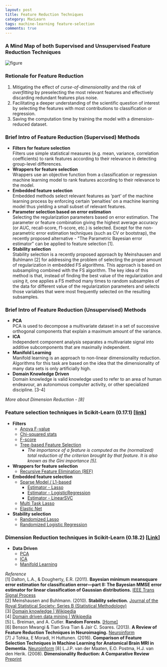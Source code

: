 ```yaml
---
layout: post
title: Feature Reduction Techniques
category: MacLearn
tags: machine-learning feature-selection
comments: true
---
```


### A Mind Map of both Supervised and Unsupervised Feature Reduction Techniques
![figure](http://freemang.github.io/public/img/2017-07-13-feature-selection-scikit.png)

### Retionale for Feature Reduction
1. Mitigating the effect of *curse-of-dimensionality* and the risk of *overfitting* by preselecting the most relevant features and effectively discarding redundant features plus noise. 
2. Facilitating a deeper understanding of the scientific question of interest by selecting the features with most contributions to classification or regression. 
3. Saving the computation time by training the model with a dimension-reduced dataset. 

### Brief Intro of Feature Reduction (Supervised) Methods 
+ **Filters for feature selection**  
    Filters use simple statistical measures (e.g. mean, variance, correlation coefficients) to rank features according to their relevance in detecting group-level differences. 
+ **Wrappers for feature selection**   
    Wrappers use an objective function from a classification or regression machine learning model to rank features according to their relevance to the model. 
+ **Embedded feature selection**    
    Embedded methods select relevant features as ‘part’ of the machine learning process by enforcing certain ‘penalties’ on a machine learning model thus yielding a small subset of relevant features.
+ **Parameter selection based on error estimation**   
    Selecting the regularization parameters based on error estimation. The parameter or feature combination giving the highest average accuracy (or AUC, recall-score, f1-score, etc.) is selected. Except for the non-parametric error estimation techniques (such as CV or bootstrap), the recently proposed alternative - "The Parametric Bayesian error estimator" can be applied to feature selection [1].
+ **Stability selection**   
    Stability selection is a recently proposed approach by Meinshausen and Buhlmann [2] for addressing the problem of selecting the proper amount of regularization in embedded FS algorithms. This approach is based on subsampling combined with the FS algorithm. The key idea of this method is that, instead of finding the best value of the regularization and using it, one applies a FS method many times to random subsamples of the data for different value of the regularization parameters and selects those variables that were most frequently selected on the resulting subsamples.  

### Brief Intro of Feature Reduction (Unsupervised) Methods
+ **PCA**  
    PCA is used to decompose a multivariate dataset in a set of successive orthogonal components that explain a maximum amount of the variance.
+ **ICA**  
    Independent component analysis separates a multivariate signal into additive subcomponents that are maximally independent.
+ **Manifold Learning**  
    Manifold learning is an approach to non-linear dimensionality reduction. Algorithms for this task are based on the idea that the dimensionality of many data sets is only artificially high.
+ **Domain Knowledge Driven**  
    Domain knowledge is valid knowledge used to refer to an area of human endeavour, an autonomous computer activity, or other specialized discipline. [3-4]  

*More about Dimension Reduction - [8]*

### Feature selection techniques in Scikit-Learn (0.17.1) [[link]](http://scikit-learn.org/0.17/modules/feature_selection.html#feature-selection)
+ **Filters** 
    * [Anova F-value](http://scikit-learn.org/0.17/modules/generated/sklearn.feature_selection.f_classif.html#sklearn.feature_selection.f_classif)
    * [Chi-squared stats](http://scikit-learn.org/0.17/modules/generated/sklearn.feature_selection.chi2.html#sklearn.feature_selection.chi2)
    * [F-score](http://scikit-learn.org/0.17/modules/generated/sklearn.feature_selection.f_regression.html#sklearn.feature_selection.f_regression)
    * [Tree-based Feature Selection](http://scikit-learn.org/0.17/modules/feature_selection.html#tree-based-feature-selection)  
        - *The importance of a feature is computed as the (normalized) total reduction of the criterion brought by that feature. It is also known as the Gini importance [5].*
+ **Wrappers for feature selection**  
    * [Recursive Feature Elimination (REF)](http://scikit-learn.org/0.17/modules/generated/sklearn.feature_selection.RFE.html#sklearn.feature_selection.RFE)
+ **Embedded feature selection**
    * [Sparse Model / L1-based](http://scikit-learn.org/0.17/modules/feature_selection.html#l1-based-feature-selection)
        - [Estimator - Lasso](http://scikit-learn.org/0.17/modules/generated/sklearn.linear_model.Lasso.html#sklearn.linear_model.Lasso)
        - [Estimator - LogisticRegression](http://scikit-learn.org/0.17/modules/generated/sklearn.linear_model.LogisticRegression.html#sklearn.linear_model.LogisticRegression)
        - [Estimator - LinearSVC](http://scikit-learn.org/0.17/modules/generated/sklearn.svm.LinearSVC.html#sklearn.svm.LinearSVC)
    * [Multi Task Lasso](http://scikit-learn.org/0.17/auto_examples/linear_model/plot_multi_task_lasso_support.html#example-linear-model-plot-multi-task-lasso-support-py)  
    * [Elastic Net](http://scikit-learn.org/0.17/modules/generated/sklearn.linear_model.ElasticNet.html#sklearn.linear_model.ElasticNet)
+ **Stability selection**
    * [Randomized Lasso](http://scikit-learn.org/0.17/modules/generated/sklearn.linear_model.RandomizedLasso.html#sklearn.linear_model.RandomizedLasso)
    * [Randomized Logistic Regression](http://scikit-learn.org/0.17/modules/generated/sklearn.linear_model.RandomizedLogisticRegression.html#sklearn.linear_model.RandomizedLogisticRegression)

### Dimension Reduction techniques in Scikit-Learn (0.18.2) [[Link]](http://scikit-learn.org/stable/modules/decomposition.html#decompositions)
+ **Data Driven**    
    + [PCA](http://scikit-learn.org/stable/modules/decomposition.html#principal-component-analysis-pca)
    + [ICA](http://scikit-learn.org/stable/modules/decomposition.html#independent-component-analysis-ica)
    + [Manifold Learning](http://scikit-learn.org/stable/modules/manifold.html#)

*Reference*  
[1] Dalton, L.A., & Dougherty, E.R. (2011). **Bayesian minimum meansquare error estimation for classification error—part II: The Bayesian MMSE error estimator for linear classification of Gaussian distributions.** [IEEE Trans Signal Process](https://doi.org/10.1109/TSP.2010.2084573)  
[2] Meinshausen and Buhlmann. (2010). **Stability selection.** [Journal of the Royal Statistical Society: Series B (Statistical Methodology)](http://dx.doi.org/10.1111/j.1467-9868.2010.00740.x)  
[3] [Domain knowledge | Wikipedia](https://en.wikipedia.org/wiki/Domain_knowledge)  
[4] [Domain driven data mining | Wikipedia](https://en.wikipedia.org/wiki/Domain_driven_data_mining)  
[5] L. Breiman, and A. Cutler. **Random Forests**. [[Home]](http://www.stat.berkeley.edu/~breiman/RandomForests/cc_home.htm)  
[6] Benson Mwangi & Tian Siva Tian & Jair C. Soares. (2013). **A Review of Feature Reduction Techniques in Neuroimaging.** [Neuroinform](http://dx.doi.org/10.1007/s12021-013-9204-3)  
[7] J Tohka, E Moradi, H Huttunen. (2016). **Comparison of Feature Selection Techniques in Machine Learning for Anatomical Brain MRI in Dementia.** [Neuroinform](http://dx.doi.org/10.1007/s12021-015-9292-3)
[8] L.J.P. van der Maaten, E.O. Postma, H.J. van den Herik. (2008). **Dimensionality Reduction: A Comparative Review** [Preprint](https://www.researchgate.net/publication/228657549_Dimensionality_Reduction_A_Comparative_Review)